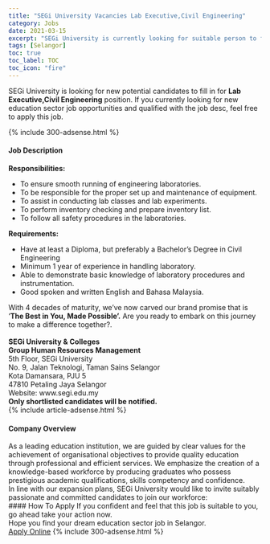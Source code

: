 ```yaml
---
title: "SEGi University Vacancies Lab Executive,Civil Engineering" 
category: Jobs 
date: 2021-03-15 
excerpt: "SEGi University is currently looking for suitable person to fill in the Lab Executive,Civil Engineering which positioned at Selangor" 
tags: [Selangor] 
toc: true 
toc_label: TOC 
toc_icon: "fire" 
--- 
```


<p>SEGi University is looking for new potential candidates to fill in for <b>Lab Executive,Civil Engineering</b> position. If you currently looking for new education sector job opportunities and qualified with the job desc, feel free to apply this job.
</p>{% include 300-adsense.html %} 
<div><div><h4>Job Description</h4></div><div><div><span><div><div><div><strong>Responsibilities:</strong></div><ul><li>To ensure smooth running of engineering laboratories.</li><li>To be responsible for the proper set up and maintenance of equipment.</li><li>To assist in conducting lab classes and lab experiments.</li><li>To perform inventory checking and prepare inventory list.</li><li>To follow all safety procedures in the laboratories.</li></ul><div><strong>Requirements:</strong></div><ul><li>Have at least a Diploma, but preferably a Bachelor&#8217;s Degree in Civil Engineering</li><li>Minimum 1 year of experience in handling laboratory.</li><li>Able to demonstrate basic knowledge of laboratory procedures and instrumentation.</li><li>Good spoken and written English and Bahasa Malaysia.</li></ul><div><div>With 4 decades of maturity, we&#8217;ve now carved our brand promise that is &#8216;<strong>The Best in You, Made Possible&#8217;.</strong> Are you ready to embark on this journey to make a difference together?.<br>&#160;&#160;&#160;&#160;&#160;&#160;&#160;<br><strong>SEGi University &amp; Colleges<br>Group Human Resources Management</strong><br>5th Floor, SEGi University<br>No. 9, Jalan Teknologi, Taman Sains Selangor<br>Kota Damansara, PJU 5<br>47810 Petaling Jaya Selangor<br>Website: www.segi.edu.my</div></div><div><strong>Only shortlisted candidates will be notified.</strong></div></div></div></span></div></div></div> 
{% include article-adsense.html %} 
<div><div><h4>Company Overview</h4></div><div><div><span><div><div>
<div>
		As a leading education institution, we are guided by clear values for the achievement of organisational objectives to provide quality education through professional and efficient services. We emphasize the creation of a knowledge-based workforce by producing graduates who possess prestigious academic qualifications, skills competency and confidence.</div>
<div>
		In line with our expansion plans, SEGi University would like to invite suitably passionate and committed candidates to join our workforce:</div>
</div></div></span></div></div></div> 
#### How To Apply 
If you confident and feel that this job is suitable to you, go ahead take your action now. <br/> 
Hope you find your dream education sector job in Selangor. <br/> 
<a href="https://www.jobstreet.com.my/en/job/lab-executive-civil-engineering-4506479?jobId=jobstreet-my-job-4506479" class="btn btn--info" target="_blank" rel="nofollow noopenner">Apply Online</a> 
{% include 300-adsense.html %} 